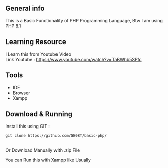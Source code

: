 ## General info
This is a Basic Functionality of PHP Programming Language, Btw I am using PHP 8.1
	
## Learning Resource
I Learn this from Youtube Video 
</br>Link Youtube : https://www.youtube.com/watch?v=TaBWhb5SPfc

## Tools
- IDE
- Browser
- Xampp

## Download & Running
Install this using GIT :

```
git clone https://github.com/GE08T/basic-php/
```
</br>Or Download Manually with .zip File

You can Run this with Xampp like Usually 
